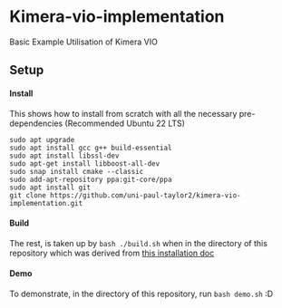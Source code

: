 # Kimera-vio-implementation
Basic Example Utilisation of Kimera VIO

## Setup
#### Install
This shows how to install from scratch with all the necessary pre-dependencies (Recommended Ubuntu 22 LTS)
```
sudo apt upgrade
sudo apt install gcc g++ build-essential
sudo apt install libssl-dev
sudo apt-get install libboost-all-dev
sudo snap install cmake --classic
sudo add-apt-repository ppa:git-core/ppa
sudo apt install git
git clone https://github.com/uni-paul-taylor2/kimera-vio-implementation.git
```

#### Build
The rest, is taken up by `bash ./build.sh` when in the directory of this repository which was derived from [this installation doc](https://github.com/MIT-SPARK/Kimera-VIO/blob/master/docs/kimera_vio_install.md)

#### Demo
To demonstrate, in the directory of this repository, run `bash demo.sh` :D
